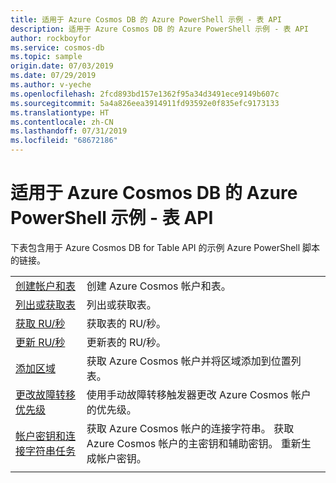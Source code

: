 ```yaml
---
title: 适用于 Azure Cosmos DB 的 Azure PowerShell 示例 - 表 API
description: 适用于 Azure Cosmos DB 的 Azure PowerShell 示例 - 表 API
author: rockboyfor
ms.service: cosmos-db
ms.topic: sample
origin.date: 07/03/2019
ms.date: 07/29/2019
ms.author: v-yeche
ms.openlocfilehash: 2fcd893bd157e1362f95a34d3491ece9149b607c
ms.sourcegitcommit: 5a4a826eea3914911fd93592e0f835efc9173133
ms.translationtype: HT
ms.contentlocale: zh-CN
ms.lasthandoff: 07/31/2019
ms.locfileid: "68672186"
---
```

# <a name="azure-powershell-samples-for-azure-cosmos-db---table-api"></a>适用于 Azure Cosmos DB 的 Azure PowerShell 示例 - 表 API

下表包含用于 Azure Cosmos DB for Table API 的示例 Azure PowerShell 脚本的链接。

| | |
|---|---|
|[创建帐户和表](scripts/powershell/table/ps-table-create.md)| 创建 Azure Cosmos 帐户和表。 |
|[列出或获取表](scripts/powershell/table/ps-table-list-get.md)| 列出或获取表。 |
|[获取 RU/秒](scripts/powershell/table/ps-table-ru-get.md)| 获取表的 RU/秒。 |
|[更新 RU/秒](scripts/powershell/table/ps-table-ru-update.md)| 更新表的 RU/秒。 |
|[添加区域](scripts/powershell/common/ps-account-update.md)| 获取 Azure Cosmos 帐户并将区域添加到位置列表。 |
|[更改故障转移优先级](scripts/powershell/common/ps-account-failover-priority-update.md)| 使用手动故障转移触发器更改 Azure Cosmos 帐户的优先级。 |
|[帐户密钥和连接字符串任务](scripts/powershell/common/ps-account-keys-connection-strings.md)| 获取 Azure Cosmos 帐户的连接字符串。 获取 Azure Cosmos 帐户的主密钥和辅助密钥。 重新生成帐户密钥。 |
|||

<!--Update_Description: wording update, update link -->
